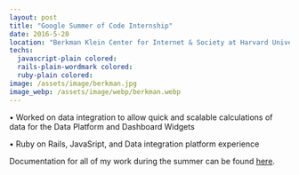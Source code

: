 ```yaml
---
layout: post
title: "Google Summer of Code Internship"
date: 2016-5-20
location: "Berkman Klein Center for Internet & Society at Harvard University"
techs:
  javascript-plain colored:
  rails-plain-wordmark colored:
  ruby-plain colored:
image: /assets/image/berkman.jpg
image_webp: /assets/image/webp/berkman.webp
---
```

• Worked on data integration to allow quick and scalable calculations of data for the Data Platform and Dashboard Widgets

• Ruby on Rails, JavaSript, and Data integration platform experience

Documentation for all of my work during the summer can be found [here](http://dylanhuang.com/streamsets_scripts/).


